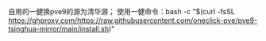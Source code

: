 自用的一健换pve9的源为清华源；
使用一健命令：bash -c "$(curl -fsSL https://ghproxy.com/https://raw.githubusercontent.com/oneclick-pve/pve9-tsinghua-mirror/main/install.sh)"
